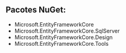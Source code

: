 ﻿## Pacotes NuGet:
- Microsoft.EntityFrameworkCore
- Microsoft.EntityFrameworkCore.SqlServer
- Microsoft.EntityFrameworkCore.Design
- Microsoft.EntityFrameworkCore.Tools